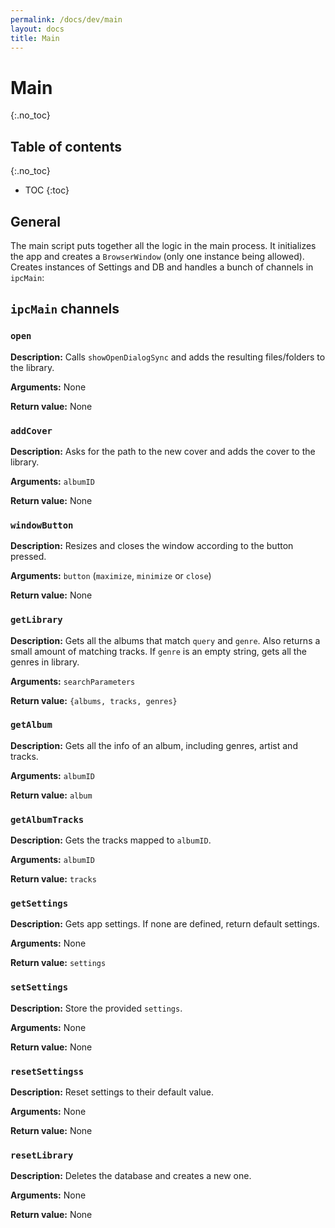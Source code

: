 ```yaml
---
permalink: /docs/dev/main
layout: docs
title: Main
---
```


# Main
{:.no_toc}

## Table of contents
{:.no_toc}

* TOC
{:toc}

## General

The main script puts together all the logic in the main process. It initializes the app and creates a `BrowserWindow` (only one instance being allowed). Creates instances of Settings and DB and handles a bunch of channels in `ipcMain`:

## `ipcMain` channels

### `open`

**Description:** Calls `showOpenDialogSync` and adds the resulting files/folders to the library.

**Arguments:** None

**Return value:** None

### `addCover`

**Description:** Asks for the path to the new cover and adds the cover to the library.

**Arguments:** `albumID`

**Return value:** None

### `windowButton`

**Description:** Resizes and closes the window according to the button pressed.

**Arguments:** `button` (`maximize`, `minimize` or `close`)

**Return value:** None

### `getLibrary`

**Description:** Gets all the albums that match `query` and `genre`. Also returns a small amount of matching tracks. If `genre` is an empty string, gets all the genres in library.

**Arguments:** `searchParameters`

**Return value:** `{albums, tracks, genres}`

### `getAlbum`

**Description:** Gets all the info of an album, including genres, artist and tracks.

**Arguments:** `albumID`

**Return value:** `album`

### `getAlbumTracks`

**Description:** Gets the tracks mapped to `albumID`.

**Arguments:** `albumID`

**Return value:** `tracks`

### `getSettings`

**Description:** Gets app settings. If none are defined, return default settings.

**Arguments:** None

**Return value:** `settings`

### `setSettings`

**Description:** Store the provided `settings`.

**Arguments:** None

**Return value:** None

### `resetSettingss`

**Description:** Reset settings to their default value.

**Arguments:** None

**Return value:** None

### `resetLibrary`

**Description:** Deletes the database and creates a new one.

**Arguments:** None

**Return value:** None